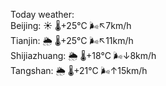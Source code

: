 Today weather:  
Beijing: ☀️   🌡️+25°C 🌬️↖7km/h  
Tianjin: 🌦   🌡️+25°C 🌬️↖11km/h  
Shijiazhuang: 🌦   🌡️+18°C 🌬️↓8km/h  
Tangshan: 🌦   🌡️+21°C 🌬️↑15km/h  
